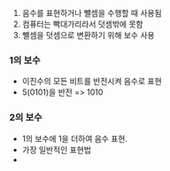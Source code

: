 1. 음수를 표현하거나 뺄셈을 수행할 때 사용됨
2. 컴퓨터는 빡대가리라서 덧셈밖에 못함
3. 뺄셈을 덧셈으로 변환하기 위해 보수 사용
### 1의 보수
- 이진수의 모든 비트를 반전시켜 음수로 표현 
- 5(0101)을 반전 => 1010
### 2의 보수
- 1의 보수에 1을 더하여 음수 표현.
- 가장 일반적인 표현법
- 